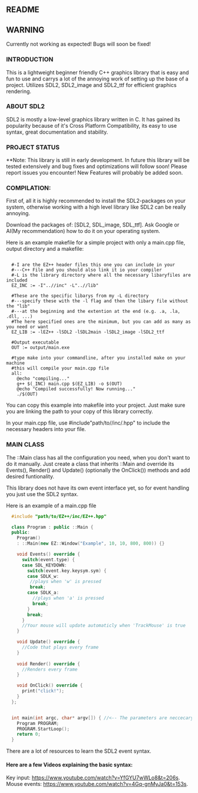 ## README

## WARNING
Currently not working as expected! Bugs will soon be fixed!

### INTRODUCTION

This is a lightweight beginner friendly C++ graphics library that is easy and fun to use 
and carrys a lot of the annoying work of setting up the base of a project.
Utilizes SDL2, SDL2_image and SDL2_ttf for efficient graphics rendering.

### ABOUT SDL2

SDL2 is mostly a low-level graphics library written in C.
It has gained its popularity because of it's Cross Platform Compatibility, its easy to use syntax, great documentation and stability.

### PROJECT STATUS

**Note: This library is still in early development.
In future this library will be tested extensively and bug fixes and optimizations will follow soon!
Please report issues you encounter!
New Features will probably be added soon. 

### COMPILATION:
  
  First of, all it is highly recommended to install the SDL2-packages on your system, otherwise working with a 
  high level library like SDL2 can be really annoying.

  Download the packages of: [SDL2, SDL_image, SDL_ttf]. Ask Google or AI(My recommendation) how to do it on your operating system.

  Here is an example makefile for a simple project with only a main.cpp file, output
  directory and a makefile:

  ```make
    
    #-I are the EZ++ header files this one you can include in your
    #---C++ File and you should also link it io your compiler
    #-L is the library directory where all the necessary libaryfiles are included
    EZ_INC := -I"..//inc" -L"..//lib"

    #These are the specific libarys from my -L directory
    #---specify these with the -l flag and then the libary file without the "lib"
    #---at the beginning and the extention at the end (e.g. .a, .la, .dll, ...)
    #The here specified ones are the minimum, but you can add as many as you need or want
    EZ_LIB := -lEZ++ -lSDL2 -lSDL2main -lSDL2_image -lSDL2_ttf

    #Output executable
    OUT := output/main.exe

    #type make into your commandline, after you installed make on your machine
    #this will compile your main.cpp file
    all:
      @echo "compiling..."
      g++ $(_INC) main.cpp $(EZ_LIB) -o $(OUT)
      @echo "Compiled successfully! Now running..."
      ./$(OUT)
  
  ```

  You can copy this example into makefile into your project.
  Just make sure you are linking the path to your copy of this library correctly.

  In your main.cpp file, use #include"path/to//inc/.hpp" to include the necessary headers
  into your file.

### MAIN  CLASS

The ::Main class has all the configuration you need, when you don't want to do it manually.
Just create a class that inherits ::Main and override its Events(), Render() and Update() (optionally the OnClick()) methods and add desired funtionality.

This library does not have its own event interface yet, so for event handling you just use the SDL2 syntax.

Here is an example of a main.cpp file

```cpp
  #include "path/to/EZ++/inc/EZ++.hpp"

  class Program : public ::Main {
  public:
    Program()
    : ::Main(new EZ::Window("Example", 10, 10, 800, 800)) {}

    void Events() override {
      switch(event.type) {
      case SDL_KEYDOWN:
        switch(event.key.keysym.sym) {
        case SDLK_w:
         //plays when 'w' is pressed
         break;
        case SDLK_a:
          //plays when 'a' is pressed
          break;
        }
        break;
      }
      //Your mouse will update automaticly when 'TrackMouse' is true
    }

    void Update() override {
      //Code that plays every frame
    }
  
    void Render() override {
      //Renders every frame
    }

    void OnClick() override {
      print("click!");
    }
  };


  int main(int argc, char* argv[]) { //<-- The parameters are neccecary because this library is based on C!
    Program PROGRAM;
    PROGRAM.StartLoop();
    return 0;
  }


```

There are a lot of resources to learn the SDL2 event syntax.

#### Here are a few Videos explaining the basic syntax:

Key input: https://www.youtube.com/watch?v=YfGYU7wWLo8&t=206s.
Mouse events: https://www.youtube.com/watch?v=4Gq-gnMyJa0&t=153s.
